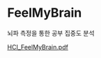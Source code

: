 # FeelMyBrain
뇌파 측정을 통한 공부 집중도 분석

[HCI_FeelMyBrain.pdf](https://github.com/Jibin-Song/FeelMyBrain/files/10371383/HCI_FeelMyBrain.pdf)
